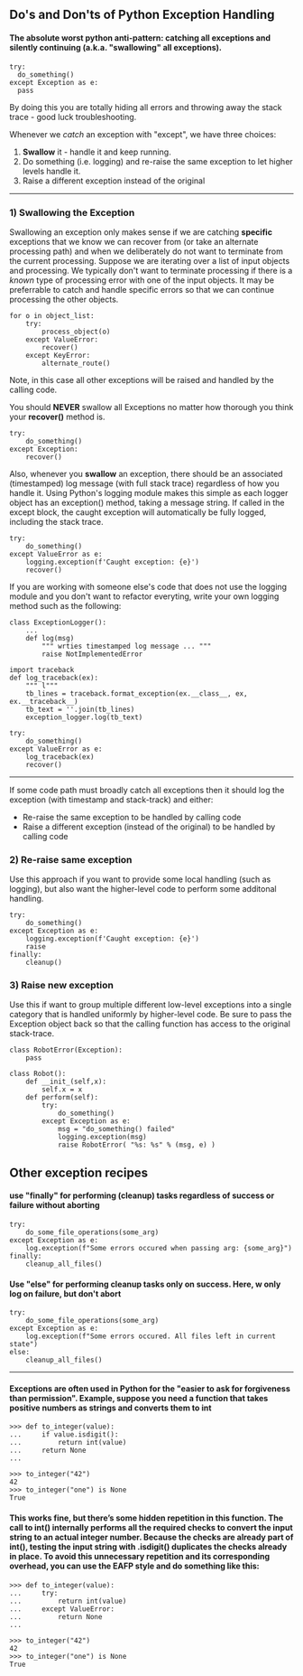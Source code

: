 ## Do's and Don'ts of Python Exception Handling

#### The absolute worst python anti-pattern: catching all exceptions and silently continuing (a.k.a. "swallowing" all exceptions).
```
try:
  do_something()
except Exception as e:
  pass
```

By doing this you are totally hiding all errors and throwing away the stack trace - good luck troubleshooting.

Whenever we *catch* an exception with "except", we have three choices:
1) **Swallow** it - handle it and keep running.
2) Do something (i.e. logging) and re-raise the same exception to let higher levels handle it.
3) Raise a different exception instead of the original

---
### 1) Swallowing the Exception
Swallowing an exception only makes sense if we are catching **specific** exceptions that we know we can recover from (or take an alternate processing path) and when we deliberately do not want to terminate from the current processing.  Suppose we are iterating over a list of input objects and processing. We typically don't want to terminate processing if there is a *known* type of processing error with one of the input objects. It may be preferrable to catch and handle specific errors so that we can continue processing the other objects. 
```
for o in object_list:
    try: 
        process_object(o)
    except ValueError: 
        recover()
    except KeyError:
        alternate_route()
```
Note, in this case all other exceptions will be raised and handled by the calling code.

You should **NEVER** swallow all Exceptions no matter how thorough you think your **recover()** method is. 
```
try: 
    do_something()
except Exception: 
    recover()
```

Also, whenever you **swallow** an exception, there should be an associated (timestamped) log message (with full stack trace) regardless of how you handle it. Using Python's logging module makes this simple as each logger object has an exception() method, taking a message string. If called in the except block, the caught exception will automatically be fully logged, including the stack trace.
```
try: 
    do_something()
except ValueError as e: 
    logging.exception(f'Caught exception: {e}')
    recover()
```

If you are working with someone else's code that does not use the logging module and you don't want to refactor everyting, write your own logging method such as the following:
```
class ExceptionLogger():
    ...
    def log(msg)
        """ wrties timestamped log message ... """
        raise NotImplementedError

import traceback
def log_traceback(ex):
    """ l"""
    tb_lines = traceback.format_exception(ex.__class__, ex, ex.__traceback__)
    tb_text = ''.join(tb_lines)
    exception_logger.log(tb_text)

try:
    do_something()
except ValueError as e: 
    log_traceback(ex)
    recover()
```

---
If some code path must broadly catch all exceptions then it should log the exception (with timestamp and stack-track) and either:  
  * Re-raise the same exception to be handled by calling code
  * Raise a different exception (instead of the original) to be handled by calling code

### 2) Re-raise same exception
Use this approach if you want to provide some local handling (such as logging), but also want the higher-level code to perform some additonal handling.
```
try: 
    do_something()
except Exception as e: 
    logging.exception(f'Caught exception: {e}')
    raise
finally:
    cleanup()
```

### 3) Raise new exception
Use this if want to group multiple different low-level exceptions into a single category that is handled uniformly by higher-level code.  Be sure to pass the Exception object back so that the calling function has access to the original stack-trace.
```
class RobotError(Exception):
    pass

class Robot():
    def __init_(self,x):
        self.x = x
    def perform(self):
        try: 
            do_something()
        except Exception as e: 
            msg = "do_something() failed"
            logging.exception(msg)
            raise RobotError( "%s: %s" % (msg, e) ) 
```



## Other exception recipes

#### use "finally" for performing (cleanup) tasks regardless of success or failure without aborting
```
try:
    do_some_file_operations(some_arg)
except Exception as e:
    log.exception(f"Some errors occured when passing arg: {some_arg}")
finally:
    cleanup_all_files()
```

#### Use "else" for performing cleanup tasks only on success. Here, w only log on failure, but don't abort
```
try:
    do_some_file_operations(some_arg)
except Exception as e:
    log.exception(f"Some errors occured. All files left in current state")
else:
    cleanup_all_files()
```

-----
#### Exceptions are often used in Python for the "easier to ask for forgiveness than permission".  Example, suppose you need a function that takes positive numbers as strings and converts them to int
```
>>> def to_integer(value):
...     if value.isdigit():
...         return int(value)
...     return None
...

>>> to_integer("42")
42
>>> to_integer("one") is None
True
```
#### This works fine, but there’s some hidden repetition in this function. The call to int() internally performs all the required checks to convert the input string to an actual integer number.  Because the checks are already part of int(), testing the input string with .isdigit() duplicates the checks already in place. To avoid this unnecessary repetition and its corresponding overhead, you can use the EAFP style and do something like this:
```
>>> def to_integer(value):
...     try:
...         return int(value)
...     except ValueError:
...         return None
...

>>> to_integer("42")
42
>>> to_integer("one") is None
True
```
